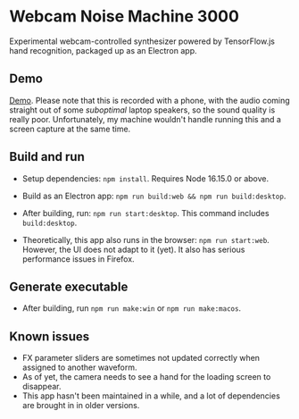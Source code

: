 # Webcam Noise Machine 3000

Experimental webcam-controlled synthesizer powered by TensorFlow.js hand recognition, packaged up as an Electron app.

## Demo

[Demo](https://youtu.be/7mXSGJH_6XA). Please note that this is recorded with a phone, with the audio coming straight out of some *suboptimal* laptop speakers, so the sound quality is really poor. Unfortunately, my machine wouldn't handle running this and a screen capture at the same time.

## Build and run

* Setup dependencies: `npm install`. Requires Node 16.15.0 or above.

* Build as an Electron app: `npm run build:web && npm run build:desktop`.

* After building, run: `npm run start:desktop`. This command includes `build:desktop`.

* Theoretically, this app also runs in the browser: `npm run start:web`. However, the UI does not adapt to it (yet). It also has serious performance issues in Firefox.

## Generate executable

* After building, run `npm run make:win` or `npm run make:macos`.

## Known issues

* FX parameter sliders are sometimes not updated correctly when assigned to another waveform.
* As of yet, the camera needs to see a hand for the loading screen to disappear.
* This app hasn't been maintained in a while, and a lot of dependencies are brought in in older versions.
